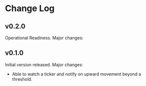 # Change Log

## v0.2.0

Operational Readiness.  Major changes:

## v0.1.0

Initial version released.  Major changes:
* Able to watch a ticker and notify on upward movement beyond a threshold.